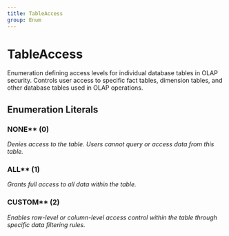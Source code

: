 ```yaml
---
title: TableAccess
group: Enum
---
```


# TableAccess<a name="enum-tableaccess"></a>

Enumeration defining access levels for individual database tables in OLAP security. Controls user access to specific fact tables, dimension tables, and other database tables used in OLAP operations.
## Enumeration Literals

### NONE** (0)

<em>Denies access to the table. Users cannot query or access data from this table.</em>

### ALL** (1)

<em>Grants full access to all data within the table.</em>

### CUSTOM** (2)

<em>Enables row-level or column-level access control within the table through specific data filtering rules.</em>

